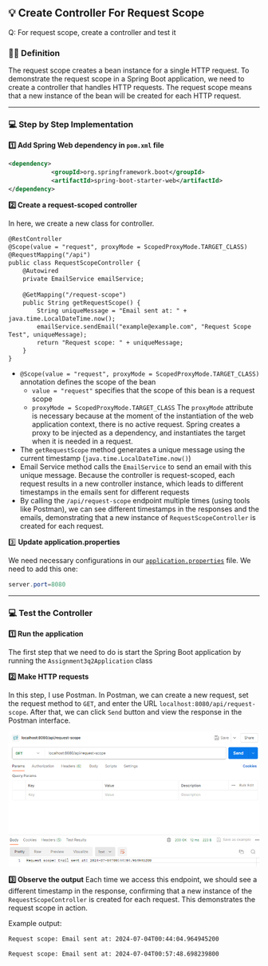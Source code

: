 ## 💡 Create Controller For Request Scope

Q: For request scope, create a controller and test it

### 👩‍🏫 Definition

The request scope creates a bean instance for a single HTTP request. To demonstrate the request scope in a Spring Boot application, we need to create a controller that handles HTTP requests. The request scope means that a new instance of the bean will be created for each HTTP request.

---

### 💻 Step by Step Implementation

**1️⃣ Add Spring Web dependency in `pom.xml` file**

```xml
<dependency>
			<groupId>org.springframework.boot</groupId>
			<artifactId>spring-boot-starter-web</artifactId>
</dependency>
```

**2️⃣ Create a request-scoped controller**

In here, we create a new class for controller.

```
@RestController
@Scope(value = "request", proxyMode = ScopedProxyMode.TARGET_CLASS)
@RequestMapping("/api")
public class RequestScopeController {
    @Autowired
    private EmailService emailService;

    @GetMapping("/request-scope")
    public String getRequestScope() {
        String uniqueMessage = "Email sent at: " + java.time.LocalDateTime.now();
        emailService.sendEmail("example@example.com", "Request Scope Test", uniqueMessage);
        return "Request scope: " + uniqueMessage;
    }
}
```

- `@Scope(value = "request", proxyMode = ScopedProxyMode.TARGET_CLASS)` annotation defines the scope of the bean
    - `value = "request"` specifies that the scope of this bean is a request scope
    - `proxyMode = ScopedProxyMode.TARGET_CLASS` The `proxyMode` attribute is necessary because at the moment of the instantiation of the web application context, there is no active request. Spring creates a proxy to be injected as a dependency, and instantiates the target when it is needed in a request.
- The `getRequestScope` method generates a unique message using the current timestamp (`java.time.LocalDateTime.now()`)
- Email Service method calls the `EmailService` to send an email with this unique message. Because the controller is request-scoped, each request results in a new controller instance, which leads to different timestamps in the emails sent for different requests
- By calling the `/api/request-scope` endpoint multiple times (using tools like Postman), we can see different timestamps in the responses and the emails, demonstrating that a new instance of `RequestScopeController` is created for each request.

3️⃣ **Update application.properties**

We need necessary configurations in our [`application.properties`](http://application.properties) file. We need to add this one:

```java
server.port=8080
```

---

### 💻 Test the Controller

**1️⃣ Run the application**

The first step that we need to do is start the Spring Boot application by running the `Assignment3q2Application` class

**2️⃣ Make HTTP requests**

In this step, I use Postman. In Postman, we can create a new request, set the request method to `GET`, and enter the URL `localhost:8080/api/request-scope`. After that, we can click `Send` button and view the response in the Postman interface.

![Output](output.png)

**3️⃣ Observe the output**
Each time we access this endpoint, we should see a different timestamp in the response, confirming that a new instance of the `RequestScopeController` is created for each request. This demonstrates the request scope in action.

Example output:

```
Request scope: Email sent at: 2024-07-04T00:44:04.964945200
```

```
Request scope: Email sent at: 2024-07-04T00:57:48.698239800
```